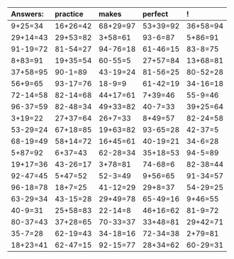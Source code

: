 | Answers: | practice | makes | perfect | ! |
| :--- | :--- | :--- | :--- | :--- |
| 9+25=34 | 16+26=42 | 68+29=97 | 53+39=92 | 36+58=94 | 
| 29+14=43 | 29+53=82 | 3+58=61 | 93-6=87 | 5+86=91 | 
| 91-19=72 | 81-54=27 | 94-76=18 | 61-46=15 | 83-8=75 | 
| 8+83=91 | 19+35=54 | 60-55=5 | 27+57=84 | 13+68=81 | 
| 37+58=95 | 90-1=89 | 43-19=24 | 81-56=25 | 80-52=28 | 
| 56+9=65 | 93-17=76 | 18-9=9 | 61-42=19 | 34-16=18 | 
| 72-14=58 | 82-14=68 | 44+17=61 | 7+39=46 | 55-9=46 | 
| 96-37=59 | 82-48=34 | 49+33=82 | 40-7=33 | 39+25=64 | 
| 3+19=22 | 27+37=64 | 26+7=33 | 8+49=57 | 82-24=58 | 
| 53-29=24 | 67+18=85 | 19+63=82 | 93-65=28 | 42-37=5 | 
| 68-19=49 | 58+14=72 | 16+45=61 | 40-19=21 | 34-6=28 | 
| 5+87=92 | 6+37=43 | 62-28=34 | 35+18=53 | 94-5=89 | 
| 19+17=36 | 43-26=17 | 3+78=81 | 74-68=6 | 82-38=44 | 
| 92-47=45 | 5+47=52 | 52-3=49 | 9+56=65 | 91-34=57 | 
| 96-18=78 | 18+7=25 | 41-12=29 | 29+8=37 | 54-29=25 | 
| 63-29=34 | 43-15=28 | 29+49=78 | 65-49=16 | 9+46=55 | 
| 40-9=31 | 25+58=83 | 22-14=8 | 46+16=62 | 81-9=72 | 
| 80-37=43 | 37+28=65 | 70-33=37 | 33+48=81 | 29+42=71 | 
| 35-7=28 | 62-19=43 | 34-18=16 | 72-34=38 | 2+79=81 | 
| 18+23=41 | 62-47=15 | 92-15=77 | 28+34=62 | 60-29=31 | 
